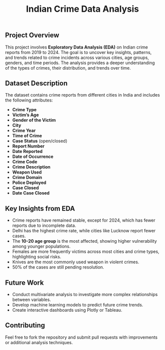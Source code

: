 
</head>
<body>

<header>
    <h1>Indian Crime Data Analysis</h1>
</header>

<section>
    <h2>Project Overview</h2>
    <p>This project involves <strong>Exploratory Data Analysis (EDA)</strong> on Indian crime reports from 2019 to 2024. The goal is to uncover key insights, patterns, and trends related to crime incidents across various cities, age groups, genders, and time periods. The analysis provides a deeper understanding of the types of crimes, their distribution, and trends over time.</p>
</section>

<section>
    <h2>Dataset Description</h2>
    <p>The dataset contains crime reports from different cities in India and includes the following attributes:</p>
    <ul>
        <li><strong>Crime Type</strong></li>
    <li><strong>Victim’s Age</strong></li>
    <li><strong>Gender of the Victim</strong></li>
    <li><strong>City</strong></li>
    <li><strong>Crime Year</strong></li>
    <li><strong>Time of Crime</strong></li>
    <li><strong>Case Status</strong> (open/closed)</li>
    <li><strong>Report Number</strong></li>
    <li><strong>Date Reported</strong></li>
    <li><strong>Date of Occurrence</strong></li>
    <li><strong>Crime Code</strong></li>
    <li><strong>Crime Description</strong></li>
    <li><strong>Weapon Used</strong></li>
    <li><strong>Crime Domain</strong></li>
    <li><strong>Police Deployed</strong></li>
    <li><strong>Case Closed</strong></li>
    <li><strong>Date Case Closed</strong></li>
       </ul>
    
</section>

<section>
    <h2>Key Insights from EDA</h2>
    <ul>
        <li>Crime reports have remained stable, except for 2024, which has fewer reports due to incomplete data.</li>
        <li>Delhi has the highest crime rate, while cities like Lucknow report fewer cases.</li>
        <li>The <strong>10-20 age group</strong> is the most affected, showing higher vulnerability among younger populations.</li>
        <li>Females are more frequently victims across most cities and crime types, highlighting social risks.</li>
        <li>Knives are the most commonly used weapon in violent crimes.</li>
        <li>50% of the cases are still pending resolution.</li>
    </ul>
</section>


<section>
    <h2>Future Work</h2>
    <ul>
        <li>Conduct multivariate analysis to investigate more complex relationships between variables.</li>
        <li>Develop machine learning models to predict future crime trends.</li>
        <li>Create interactive dashboards using Plotly or Tableau.</li>
    </ul>
</section>

<section>
    <h2>Contributing</h2>
    <p>Feel free to fork the repository and submit pull requests with improvements or additional analysis techniques.</p>
</section>


